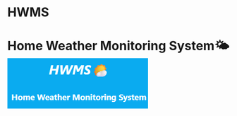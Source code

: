 # HWMS

<h1>Home Weather Monitoring System🌤️<img src="github/logo_HWMS.png" style="width=100"></h1>
